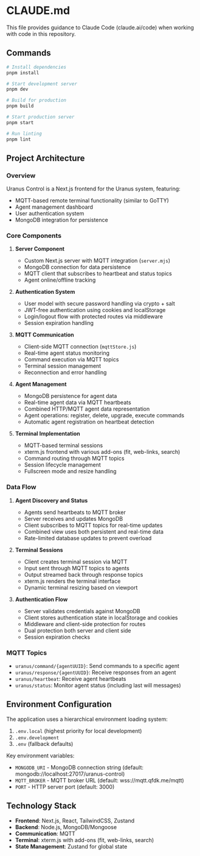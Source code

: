 # CLAUDE.md

This file provides guidance to Claude Code (claude.ai/code) when working with code in this repository.

## Commands

```bash
# Install dependencies
pnpm install

# Start development server
pnpm dev

# Build for production
pnpm build

# Start production server
pnpm start

# Run linting
pnpm lint
```

## Project Architecture

### Overview

Uranus Control is a Next.js frontend for the Uranus system, featuring:
- MQTT-based remote terminal functionality (similar to GoTTY)
- Agent management dashboard
- User authentication system
- MongoDB integration for persistence

### Core Components

1. **Server Component**
   - Custom Next.js server with MQTT integration (`server.mjs`)
   - MongoDB connection for data persistence
   - MQTT client that subscribes to heartbeat and status topics
   - Agent online/offline tracking

2. **Authentication System**
   - User model with secure password handling via crypto + salt
   - JWT-free authentication using cookies and localStorage
   - Login/logout flow with protected routes via middleware
   - Session expiration handling

3. **MQTT Communication**
   - Client-side MQTT connection (`mqttStore.js`)
   - Real-time agent status monitoring
   - Command execution via MQTT topics
   - Terminal session management
   - Reconnection and error handling

4. **Agent Management**
   - MongoDB persistence for agent data
   - Real-time agent data via MQTT heartbeats
   - Combined HTTP/MQTT agent data representation
   - Agent operations: register, delete, upgrade, execute commands
   - Automatic agent registration on heartbeat detection

5. **Terminal Implementation**
   - MQTT-based terminal sessions
   - xterm.js frontend with various add-ons (fit, web-links, search)
   - Command routing through MQTT topics
   - Session lifecycle management
   - Fullscreen mode and resize handling

### Data Flow

1. **Agent Discovery and Status**
   - Agents send heartbeats to MQTT broker
   - Server receives and updates MongoDB
   - Client subscribes to MQTT topics for real-time updates
   - Combined view uses both persistent and real-time data
   - Rate-limited database updates to prevent overload

2. **Terminal Sessions**
   - Client creates terminal session via MQTT
   - Input sent through MQTT topics to agents
   - Output streamed back through response topics
   - xterm.js renders the terminal interface
   - Dynamic terminal resizing based on viewport

3. **Authentication Flow**
   - Server validates credentials against MongoDB
   - Client stores authentication state in localStorage and cookies
   - Middleware and client-side protection for routes
   - Dual protection both server and client side
   - Session expiration checks

### MQTT Topics

- `uranus/command/{agentUUID}`: Send commands to a specific agent
- `uranus/response/{agentUUID}`: Receive responses from an agent
- `uranus/heartbeat`: Receive agent heartbeats
- `uranus/status`: Monitor agent status (including last will messages)

## Environment Configuration

The application uses a hierarchical environment loading system:
1. `.env.local` (highest priority for local development)
2. `.env.development`
3. `.env` (fallback defaults)

Key environment variables:
- `MONGODB_URI` - MongoDB connection string (default: mongodb://localhost:27017/uranus-control)
- `MQTT_BROKER` - MQTT broker URL (default: wss://mqtt.qfdk.me/mqtt)
- `PORT` - HTTP server port (default: 3000)

## Technology Stack

- **Frontend**: Next.js, React, TailwindCSS, Zustand
- **Backend**: Node.js, MongoDB/Mongoose
- **Communication**: MQTT
- **Terminal**: xterm.js with add-ons (fit, web-links, search)
- **State Management**: Zustand for global state